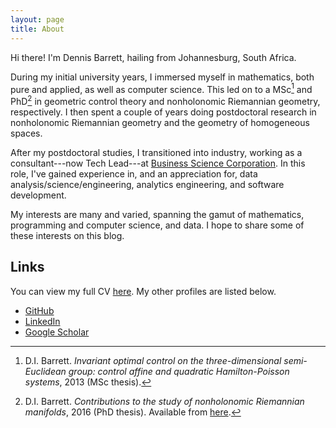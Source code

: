 ```yaml
---
layout: page
title: About
---
```


Hi there! I'm Dennis Barrett, hailing from Johannesburg, South Africa.

During my initial university years, I immersed myself in mathematics, both pure and applied, as well as computer
science. This led on to a MSc[^1] and PhD[^2] in geometric control theory and nonholonomic Riemannian geometry,
respectively. I then spent a couple of years doing postdoctoral research in nonholonomic Riemannian geometry and the
geometry of homogeneous spaces.

After my postdoctoral studies, I transitioned into industry, working as a consultant---now Tech Lead---at
[Business Science Corporation](https://www.bscglobal.com). In this role, I've gained experience in, and an appreciation
for, data analysis/science/engineering, analytics engineering, and software development.

My interests are many and varied, spanning the gamut of mathematics, programming and computer science, and data. I hope
to share some of these interests on this blog.

## Links

You can view my full CV [here](../cv). My other profiles are
listed below.

- [GitHub](https://github.com/dennis-barrett)
- [LinkedIn](https://www.linkedin.com/in/dr-di-barrett/)
- [Google Scholar](https://scholar.google.com/citations?user=9z_kaxEAAAAJ&hl=en&oi=ao)

[^1]:
    D.I. Barrett. _Invariant optimal control on the three-dimensional semi-Euclidean group: control affine and
    quadratic Hamilton-Poisson systems_, 2013 (MSc thesis).

[^2]:
    D.I. Barrett. _Contributions to the study of nonholonomic Riemannian manifolds_, 2016 (PhD thesis). Available
    from [here](https://commons.ru.ac.za/vital/access/services/Download/vital:21272/SOURCE1).
